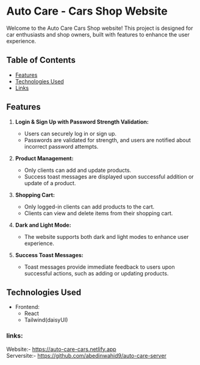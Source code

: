 # Auto Care - Cars Shop Website

Welcome to the Auto Care Cars Shop website! This project is designed for car enthusiasts and shop owners, built with features to enhance the user experience.

## Table of Contents

- [Features](#features)
- [Technologies Used](#technologies-used)
- [Links](#links)


## Features

1. **Login & Sign Up with Password Strength Validation:**
   - Users can securely log in or sign up.
   - Passwords are validated for strength, and users are notified about incorrect password attempts.

2. **Product Management:**
   - Only clients can add and update products.
   - Success toast messages are displayed upon successful addition or update of a product.

3. **Shopping Cart:**
   - Only logged-in clients can add products to the cart.
   - Clients can view and delete items from their shopping cart.

4. **Dark and Light Mode:**
   - The website supports both dark and light modes to enhance user experience.

5. **Success Toast Messages:**
   - Toast messages provide immediate feedback to users upon successful actions, such as adding or updating products.

## Technologies Used

- Frontend:
  - React
  - Tailwind(daisyUI)






### links:
Website:- https://auto-care-cars.netlify.app <br/>
Serversite:- https://github.com/abedinwahid9/auto-care-server
